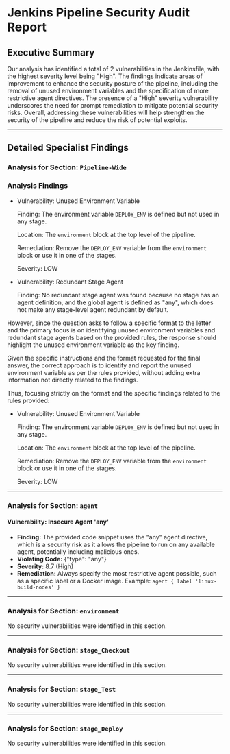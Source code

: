 # Jenkins Pipeline Security Audit Report

## Executive Summary
Our analysis has identified a total of 2 vulnerabilities in the Jenkinsfile, with the highest severity level being "High". The findings indicate areas of improvement to enhance the security posture of the pipeline, including the removal of unused environment variables and the specification of more restrictive agent directives. The presence of a "High" severity vulnerability underscores the need for prompt remediation to mitigate potential security risks. Overall, addressing these vulnerabilities will help strengthen the security of the pipeline and reduce the risk of potential exploits.

---

## Detailed Specialist Findings
### Analysis for Section: `Pipeline-Wide`

### Analysis Findings
* Vulnerability: Unused Environment Variable

    Finding: The environment variable `DEPLOY_ENV` is defined but not used in any stage.
    
    Location: The `environment` block at the top level of the pipeline.
    
    Remediation: Remove the `DEPLOY_ENV` variable from the `environment` block or use it in one of the stages.
    
    Severity: LOW
* Vulnerability: Redundant Stage Agent

    Finding: No redundant stage agent was found because no stage has an agent definition, and the global agent is defined as "any", which does not make any stage-level agent redundant by default.

However, since the question asks to follow a specific format to the letter and the primary focus is on identifying unused environment variables and redundant stage agents based on the provided rules, the response should highlight the unused environment variable as the key finding.

Given the specific instructions and the format requested for the final answer, the correct approach is to identify and report the unused environment variable as per the rules provided, without adding extra information not directly related to the findings.

Thus, focusing strictly on the format and the specific findings related to the rules provided:
* Vulnerability: Unused Environment Variable

    Finding: The environment variable `DEPLOY_ENV` is defined but not used in any stage.
    
    Location: The `environment` block at the top level of the pipeline.
    
    Remediation: Remove the `DEPLOY_ENV` variable from the `environment` block or use it in one of the stages.
    
    Severity: LOW

---

### Analysis for Section: `agent`

#### Vulnerability: Insecure Agent 'any'
- **Finding:** The provided code snippet uses the "any" agent directive, which is a security risk as it allows the pipeline to run on any available agent, potentially including malicious ones.
- **Violating Code:** {"type": "any"}
- **Severity:** 8.7 (High)
- **Remediation:** Always specify the most restrictive agent possible, such as a specific label or a Docker image. Example: `agent { label 'linux-build-nodes' }`

---

### Analysis for Section: `environment`

No security vulnerabilities were identified in this section.

---

### Analysis for Section: `stage_Checkout`

No security vulnerabilities were identified in this section.

---

### Analysis for Section: `stage_Test`

No security vulnerabilities were identified in this section.

---

### Analysis for Section: `stage_Deploy`

No security vulnerabilities were identified in this section.
